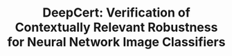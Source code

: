 ---
title:  "DeepCert: Verification of Contextually Relevant Robustness for Neural Network Image Classifiers"
collection: publications
venue: International Conference on Computer Safety, Reliability and Security (SafeComp'21)
bibtex: '../files/paterson-2021-deepcert.bib'
paperurl: 'https://arxiv.org/abs/2103.01629'
codeurl: 'https://contextualrobustness.github.io/'
link:
authors: Colin Paterson, Haoze Wu, John Grese, Radu Calinescu, Corina S. Pasareanu, Clark Barrett
honor:
equal:
---